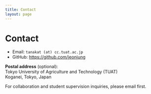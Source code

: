 ```yaml
---
title: Contact
layout: page
---
```


# Contact

- Email: `tanakat (at) cc.tuat.ac.jp`
- GitHub: <https://github.com/jeonjung>

**Postal address** (optional):  
Tokyo University of Agriculture and Technology (TUAT)  
Koganei, Tokyo, Japan

For collaboration and student supervision inquiries, please email first.
